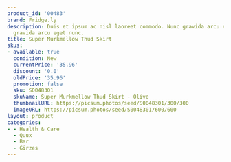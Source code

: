 ```yaml
---
product_id: '00483'
brand: Fridge.ly
description: Duis et ipsum ac nisl laoreet commodo. Nunc gravida arcu eget nunc. Nunc
  gravida arcu eget nunc.
title: Super Murkmellow Thud Skirt
skus:
- available: true
  condition: New
  currentPrice: '35.96'
  discount: '0.0'
  oldPrice: '35.96'
  promotion: false
  sku: S0048301
  skuName: Super Murkmellow Thud Skirt - Olive
  thumbnailURL: https://picsum.photos/seed/S0048301/300/300
  imageURL: https://picsum.photos/seed/S0048301/600/600
layout: product
categories:
- - Health & Care
  - Quux
  - Bar
  - Girzes
---
```

